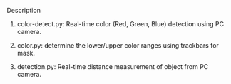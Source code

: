 Description

1) color-detect.py: Real-time color (Red, Green, Blue) detection using PC camera.

2) color.py: determine the lower/upper color ranges using trackbars for mask.

3) detection.py: Real-time distance measurement of object from PC camera.

